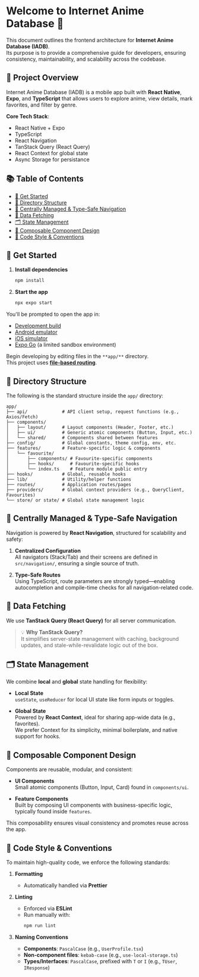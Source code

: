 # Welcome to Internet Anime Database 👋

This document outlines the frontend architecture for **Internet Anime Database (IADB)**.  
Its purpose is to provide a comprehensive guide for developers, ensuring consistency, maintainability, and scalability across the codebase.

## 🧾 Project Overview

Internet Anime Database (IADB) is a mobile app built with **React Native**, **Expo**, and **TypeScript** that allows users to explore anime, view details, mark favorites, and filter by genre.

**Core Tech Stack**:
- React Native + Expo
- TypeScript
- React Navigation
- TanStack Query (React Query)
- React Context for global state
- Async Storage for persistance

## 📚 Table of Contents

- [🚀 Get Started](https://github.com/andreasnw/IADB/edit/main/README.md#-get-started)
- [📁 Directory Structure](#-directory-structure)
- [🧭 Centrally Managed & Type-Safe Navigation](#-centrally-managed--type-safe-navigation)
- [📡 Data Fetching](#-data-fetching)
- [🗂️ State Management](#️-state-management)
- [🧩 Composable Component Design](#-composable-component-design)
- [📝 Code Style & Conventions](#-code-style--conventions)



## 🚀 Get Started

1. **Install dependencies**  
   ```bash
   npm install
   ```

2. **Start the app**  
   ```bash
   npx expo start
   ```

You'll be prompted to open the app in:

- [Development build](https://docs.expo.dev/develop/development-builds/introduction/)
- [Android emulator](https://docs.expo.dev/workflow/android-studio-emulator/)
- [iOS simulator](https://docs.expo.dev/workflow/ios-simulator/)
- [Expo Go](https://expo.dev/go) (a limited sandbox environment)

Begin developing by editing files in the `**app/**` directory.  
This project uses [**file-based routing**](https://docs.expo.dev/router/introduction).



## 📁 Directory Structure

The following is the standard structure inside the `app/` directory:

```
app/
├── api/             # API client setup, request functions (e.g., Axios/Fetch)
├── components/      
│   ├── layout/      # Layout components (Header, Footer, etc.)
│   ├── ui/          # Generic atomic components (Button, Input, etc.)
│   └── shared/      # Components shared between features
├── config/          # Global constants, theme config, env, etc.
├── features/        # Feature-specific logic & components
│   └── favourite/
│       ├── components/ # Favourite-specific components
│       ├── hooks/      # Favourite-specific hooks
│       └── index.ts    # Feature module public entry
├── hooks/           # Global, reusable hooks
├── lib/             # Utility/helper functions
├── routes/          # Application routes/pages
├── providers/       # Global context providers (e.g., QueryClient, Favourites)
└── store/ or state/ # Global state management logic
```



## 🧭 Centrally Managed & Type-Safe Navigation

Navigation is powered by **React Navigation**, structured for scalability and safety:

1. **Centralized Configuration**  
   All navigators (Stack/Tab) and their screens are defined in `src/navigation/`, ensuring a single source of truth.

2. **Type-Safe Routes**  
   Using TypeScript, route parameters are strongly typed—enabling autocompletion and compile-time checks for all navigation-related code.



## 📡 Data Fetching

We use **TanStack Query (React Query)** for all server communication.

> 💡 **Why TanStack Query?**  
> It simplifies server-state management with caching, background updates, and stale-while-revalidate logic out of the box.



## 🗂️ State Management

We combine **local** and **global** state handling for flexibility:

- **Local State**  
  `useState`, `useReducer` for local UI state like form inputs or toggles.

- **Global State**  
  Powered by **React Context**, ideal for sharing app-wide data (e.g., favorites).  
  We prefer Context for its simplicity, minimal boilerplate, and native support for hooks.



## 🧩 Composable Component Design

Components are reusable, modular, and consistent:

- **UI Components**  
  Small atomic components (Button, Input, Card) found in `components/ui`.

- **Feature Components**  
  Built by composing UI components with business-specific logic, typically found inside `features`.

This composability ensures visual consistency and promotes reuse across the app.



## 📝 Code Style & Conventions

To maintain high-quality code, we enforce the following standards:

1. **Formatting**  
   - Automatically handled via **Prettier**

2. **Linting**  
   - Enforced via **ESLint**  
   - Run manually with:  
     ```bash
     npm run lint
     ```

3. **Naming Conventions**  
   - **Components**: `PascalCase` (e.g., `UserProfile.tsx`)  
   - **Non-component files**: `kebab-case` (e.g., `use-local-storage.ts`)  
   - **Types/Interfaces**: `PascalCase`, prefixed with `T` or `I` (e.g., `TUser`, `IResponse`)
